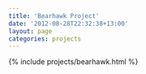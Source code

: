 ```yaml
---
title: 'Bearhawk Project'
date: '2012-08-28T22:32:38+13:00'
layout: page
categories: projects
---
```


{% include projects/bearhawk.html %}
